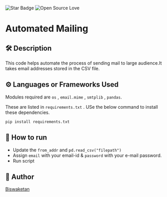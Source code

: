 ![Star Badge](https://img.shields.io/static/v1?label=%F0%9F%8C%9F&message=If%20Useful&style=style=flat&color=BC4E99)
![Open Source Love](https://badges.frapsoft.com/os/v1/open-source.svg?v=103)

# Automated Mailing

## 🛠️ Description

This code helps automate the process of sending mail to large audience.It takes email addresses stored in the CSV file.

## ⚙️ Languages or Frameworks Used

Modules required are `os` , `email.mime` , `smtplib` , `pandas`.

These are listed in `requirements.txt` . USe the below command to install these dependencies.

```pip install requirements.txt```
 
## 🌟 How to run

- Update the `from_addr` and `pd.read_csv("filepath")`
- Assign `email` with your email-id & `password` with your e-mail password.
- Run script


## 🤖 Author

[Biswaketan](https://github.com/neonite2217)

